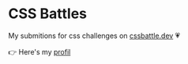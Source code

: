 # CSS Battles

My submitions for css challenges on [cssbattle.dev](https://cssbattle.dev/) :heartpulse:

:point_right: Here's my [profil](https://cssbattle.dev/player/6qKrRoBQRmeJqCD269N9VKMh4vd2)